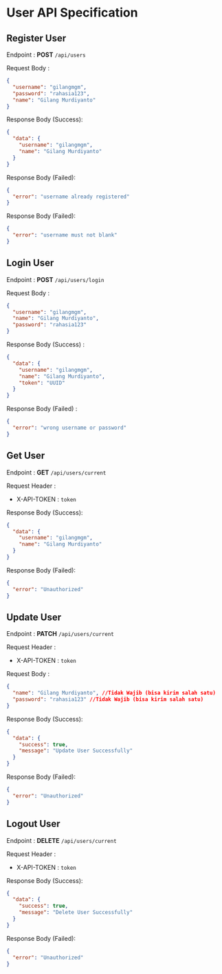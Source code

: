 # **User API Specification**

## Register User

Endpoint : **POST** `/api/users`

Request Body :

```json
{
  "username": "gilangmgm",
  "password": "rahasia123",
  "name": "Gilang Murdiyanto"
}
```

Response Body (Success):

```json
{
  "data": {
    "username": "gilangmgm",
    "name": "Gilang Murdiyanto"
  }
}
```

Response Body (Failed):

```json
{
  "error": "username already registered"
}
```

Response Body (Failed):

```json
{
  "error": "username must not blank"
}
```

## Login User

Endpoint : **POST** `/api/users/login`

Request Body :

```json
{
  "username": "gilangmgm",
  "name": "Gilang Murdiyanto",
  "password": "rahasia123"
}
```

Response Body (Success) :

```json
{
  "data": {
    "username": "gilangmgm",
    "name": "Gilang Murdiyanto",
    "token": "UUID"
  }
}
```

Response Body (Failed) :

```json
{
  "error": "wrong username or password"
}
```

## Get User

Endpoint : **GET** `/api/users/current`

Request Header :

- X-API-TOKEN : `token`

Response Body (Success):

```json
{
  "data": {
    "username": "gilangmgm",
    "name": "Gilang Murdiyanto"
  }
}
```

Response Body (Failed):

```json
{
  "error": "Unauthorized"
}
```

## Update User

Endpoint : **PATCH** `/api/users/current`

Request Header :

- X-API-TOKEN : `token`

Request Body :

```json
{
  "name": "Gilang Murdiyanto", //Tidak Wajib (bisa kirim salah satu)
  "password": "rahasia123" //Tidak Wajib (bisa kirim salah satu)
}
```

Response Body (Success):

```json
{
  "data": {
    "success": true,
    "message": "Update User Successfully"
  }
}
```

Response Body (Failed):

```json
{
  "error": "Unauthorized"
}
```

## Logout User

Endpoint : **DELETE** `/api/users/current`

Request Header :

- X-API-TOKEN : `token`

Response Body (Success):

```json
{
  "data": {
    "success": true,
    "message": "Delete User Successfully"
  }
}
```

Response Body (Failed):

```json
{
  "error": "Unauthorized"
}
```
